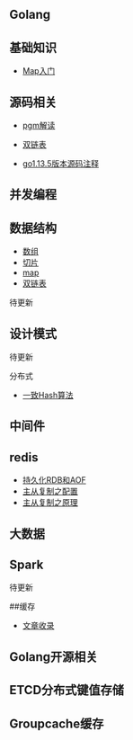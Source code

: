 ## Golang

## 基础知识
- [Map入门](https://github.com/friendlyhank/go-use/blob/master/map/README.md)

## 源码相关
- [pgm解读](https://github.com/friendlyhank/go-source/blob/master/runtime/golang%20pgm.md)
- [双链表](https://github.com/friendlyhank/go-source/blob/master/container/list/list.md)

- [go1.13.5版本源码注释](https://github.com/friendlyhank/go1.13.5-annotated)
## 并发编程

## 数据结构
- [数组]()
- [切片]()
- [map]()
- [双链表](https://github.com/friendlyhank/go-source/blob/master/container/list/list.md)

待更新

## 设计模式

待更新

分布式
- [一致Hash算法](https://github.com/friendlyhank/toBeTopgopher/blob/master/distributed_system/hash一致性算法讲解.md)



## 中间件

## redis
- [持久化RDB和AOF](https://github.com/friendlyhank/toBeTopgopher/blob/master/redis/redis持久化RDB和AOF.md)
- [主从复制之配置](https://github.com/friendlyhank/toBeTopgopher/blob/master/redis/redis的主从复制之配置.md)
- [主从复制之原理](https://github.com/friendlyhank/toBeTopgopher/blob/master/redis/redis主从复制的原理.md)

## 大数据

## Spark
待更新


##缓存
- [文章收录](https://github.com/friendlyhank/recruit)


## Golang开源相关

## ETCD分布式键值存储
## Groupcache缓存
